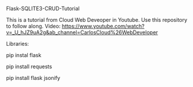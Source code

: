 Flask-SQLITE3-CRUD-Tutorial

This is a tutorial from Cloud Web Deveoper in Youtube. Use this repository to follow along. Video: https://www.youtube.com/watch?v=_U_hJZ9uA2g&ab_channel=CarlosCloud%26WebDeveloper

Libraries:

pip instal flask

pip install requests

pip install flask jsonify